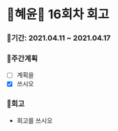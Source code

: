 # 🌼혜윤🌼 16회차 회고
### 🥕기간: 2021.04.11 ~ 2021.04.17

### 🍆주간계획

- [ ] 계획을
- [x] 쓰시오

### 🥦회고

 - 회고를 쓰시오
